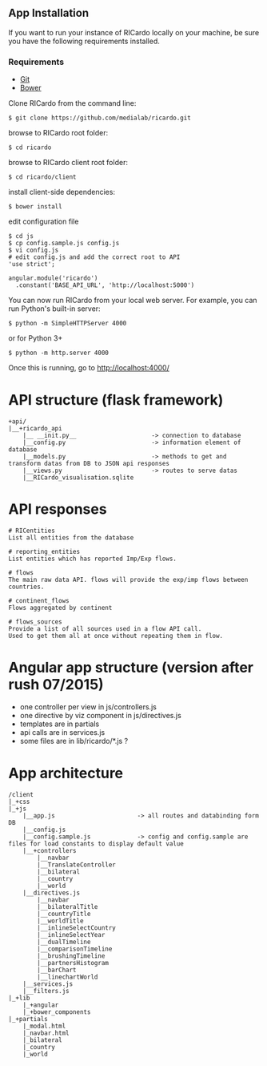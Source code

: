 ## App Installation

If you want to run your instance of RICardo locally on your machine, be sure you have the following requirements installed.

### Requirements

- [Git](http://git-scm.com/book/en/Getting-Started-Installing-Git)
- [Bower](http://bower.io/#installing-bower)

Clone RICardo from the command line:

```
$ git clone https://github.com/medialab/ricardo.git
```

browse to RICardo root folder:

```
$ cd ricardo
```

browse to RICardo client root folder:

```
$ cd ricardo/client
```

install client-side dependencies:

```
$ bower install
```

edit configuration file

```
$ cd js
$ cp config.sample.js config.js
$ vi config.js
# edit config.js and add the correct root to API
'use strict';

angular.module('ricardo')
  .constant('BASE_API_URL', 'http://localhost:5000')
```

You can now run RICardo from your local web server. For example, you can run Python's built-in server:

```
$ python -m SimpleHTTPServer 4000
```

or for Python 3+

```
$ python -m http.server 4000
```

Once this is running, go to [http://localhost:4000/](http://localhost:4000/)

# API structure (flask framework)

```
+api/
|__+ricardo_api
	|__ __init.py__ 					-> connection to database
	|__config.py 						-> information element of database
	|__models.py 						-> methods to get and transform datas from DB to JSON api responses
	|__views.py 						-> routes to serve datas
	|__RICardo_visualisation.sqlite
```

# API responses

```
# RICentities
List all entities from the database

# reporting_entities
List entities which has reported Imp/Exp flows.

# flows
The main raw data API. flows will provide the exp/imp flows between countries.

# continent_flows
Flows aggregated by continent

# flows_sources
Provide a list of all sources used in a flow API call.
Used to get them all at once without repeating them in flow.
```

# Angular app structure (version after rush 07/2015)

- one controller per view in js/controllers.js
- one directive by viz component in js/directives.js
- templates are in partials
- api calls are in services.js
- some files are in lib/ricardo/\*.js ?

# App architecture

```
/client
|_+css
|_+js
	|__app.js 						-> all routes and databinding form DB
	|__config.js
	|__config.sample.js 			-> config and config.sample are files for load constants to display default value
	|__+controllers
		|__navbar
		|__TranslateController
		|__bilateral
		|__country
		|__world
	|__directives.js
		|__navbar
		|__bilateralTitle
		|__countryTitle
		|__worldTitle
		|__inlineSelectCountry
		|__inlineSelectYear
		|__dualTimeline
		|__comparisonTimeline
		|__brushingTimeline
		|__partnersHistogram
		|__barChart
		|__linechartWorld
	|__services.js
	|__filters.js
|_+lib
	|_+angular
	|_+bower_components
|_+partials
	|_modal.html
	|_navbar.html
	|_bilateral
	|_country
	|_world
```
